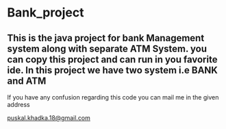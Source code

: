 # Bank_project
This is the java project for bank Management system along with separate ATM System.
you can copy this project and can run in you favorite ide.
In this project we have two system i.e BANK and ATM
--------------------------------------------------
If you have any confusion regarding this code you can mail me in the given address

puskal.khadka.18@gmail.com
